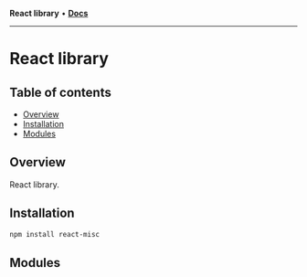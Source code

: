 **React library** • [**Docs**](modules.md)

***

# React library

## Table of contents

- [Overview](#overview)
- [Installation](#installation)
- [Modules](#modules)

## <a id="overview"></a>Overview

React library.

## <a id="installation"></a>Installation

```sh
npm install react-misc
```

## <a id="modules"></a>Modules
